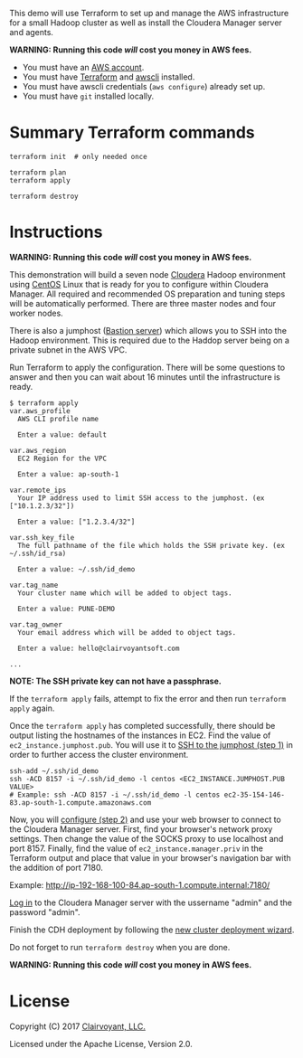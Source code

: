 This demo will use Terraform to set up and manage the AWS infrastructure for a small Hadoop cluster as well as install the Cloudera Manager server and agents.

**WARNING: Running this code *will* cost you money in AWS fees.**

* You must have an [AWS account](https://portal.aws.amazon.com/gp/aws/developer/registration/index.html).
* You must have [Terraform](https://www.terraform.io/) and [awscli](https://aws.amazon.com/cli/) installed.
* You must have awscli credentials (`aws configure`) already set up.
* You must have `git` installed locally.

# Summary Terraform commands

```
terraform init  # only needed once

terraform plan
terraform apply

terraform destroy
```

# Instructions

**WARNING: Running this code *will* cost you money in AWS fees.**

This demonstration will build a seven node [Cloudera](https://www.cloudera.com/) Hadoop environment using [CentOS](https://centos.org/) Linux that is ready for you to configure within Cloudera Manager.  All required and recommended OS preparation and tuning steps will be automatically performed.  There are three master nodes and four worker nodes.

There is also a jumphost ([Bastion server](https://aws.amazon.com/blogs/security/securely-connect-to-linux-instances-running-in-a-private-amazon-vpc/)) which allows you to SSH into the Hadoop environment.  This is required due to the Haddop server being on a private subnet in the AWS VPC.

Run Terraform to apply the configuration.  There will be some questions to answer and then you can wait about 16 minutes until the infrastructure is ready.

```
$ terraform apply
var.aws_profile
  AWS CLI profile name

  Enter a value: default

var.aws_region
  EC2 Region for the VPC

  Enter a value: ap-south-1

var.remote_ips
  Your IP address used to limit SSH access to the jumphost. (ex ["10.1.2.3/32"])

  Enter a value: ["1.2.3.4/32"]

var.ssh_key_file
  The full pathname of the file which holds the SSH private key. (ex ~/.ssh/id_rsa)

  Enter a value: ~/.ssh/id_demo

var.tag_name
  Your cluster name which will be added to object tags.

  Enter a value: PUNE-DEMO

var.tag_owner
  Your email address which will be added to object tags.

  Enter a value: hello@clairvoyantsoft.com

...
```

**NOTE: The SSH private key can not have a passphrase.**

If the `terraform apply` fails, attempt to fix the error and then run `terraform apply` again.

Once the `terraform apply` has completed successfully, there should be output listing the hostnames of the instances in EC2.  Find the value of `ec2_instance.jumphost.pub`.  You will use it to [SSH to the jumphost (step 1)](https://www.digitalocean.com/community/tutorials/how-to-route-web-traffic-securely-without-a-vpn-using-a-socks-tunnel) in order to further access the cluster environment.

```
ssh-add ~/.ssh/id_demo
ssh -ACD 8157 -i ~/.ssh/id_demo -l centos <EC2_INSTANCE.JUMPHOST.PUB VALUE>
# Example: ssh -ACD 8157 -i ~/.ssh/id_demo -l centos ec2-35-154-146-83.ap-south-1.compute.amazonaws.com
```

Now, you will [configure (step 2)](https://www.digitalocean.com/community/tutorials/how-to-route-web-traffic-securely-without-a-vpn-using-a-socks-tunnel) and use your web browser to connect to the Cloudera Manager server.
First, find your browser's network proxy settings.  Then change the value of the SOCKS proxy to use localhost and port 8157.  Finally, find the value of `ec2_instance.manager.priv` in the Terraform output and place that value in your browser's  navigation bar with the addition of port 7180.

Example: http://ip-192-168-100-84.ap-south-1.compute.internal:7180/

[Log in](https://www.cloudera.com/documentation/enterprise/latest/topics/cm_qs_quick_start.html#cmig_topic_6_5_2) to the Cloudera Manager server with the ussername "admin" and the password "admin".

Finish the CDH deployment by following the [new cluster deployment wizard](https://www.cloudera.com/documentation/enterprise/latest/topics/cm_qs_quick_start.html#cmig_topic_6_5_3).

Do not forget to run `terraform destroy` when you are done.

**WARNING: Running this code *will* cost you money in AWS fees.**

# License

Copyright (C) 2017 [Clairvoyant, LLC.](http://clairvoyantsoft.com/)

Licensed under the Apache License, Version 2.0.
